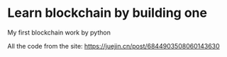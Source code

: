 # Learn blockchain by building one
 My first blockchain work by python

All the code from the site: https://juejin.cn/post/6844903508060143630